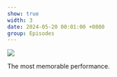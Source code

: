 ```yaml
---
show: true
width: 3
date: 2024-05-20 00:01:00 +0800
group: Episodes
---
```

<div>
<img src="{{ 'assets/images/etc/epi3.jpg' | relative_url }}" class="img-fluid rounded-xl" >
  <div class="card-body">
    <p class="card-text">
      The most memorable performance.
    </p>
  </div>
</div>